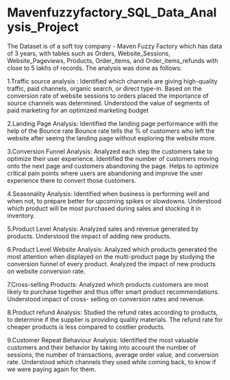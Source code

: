 # Mavenfuzzyfactory_SQL_Data_Analysis_Project
The Dataset is of a soft toy company - Maven Fuzzy Factory which has data of 3 years, with tables such as Orders, Website_Sessions, Website_Pageviews, Products, Order_items, and Order_items_refunds with close to 5 lakhs of records. The analysis was done as follows:

1.Traffic source analysis : Identified which channels are giving high-quality traffic, paid channels, organic search, or direct type-in. Based on the conversion rate of 
  website sessions to orders placed the importance of source channels was determined. Understood the value of segments of paid marketing for an optimized marketing budget

2.Landing Page Analysis: Identified the landing page performance with the help of the Bounce rate Bounce rate tells the % of customers who left the website after seeing the 
  landing page without exploring the website more.

3.Conversion Funnel Analysis: Analyzed each step the customers take to optimize their user experience. Identified the number of customers moving onto the next page and 
  customers abandoning the page. Helps to optimize critical pain points where users are abandoning and improve the user experience there to convert those customers.

4.Seasonality Analysis: Identified when business is performing well and when not, to prepare better for upcoming spikes or slowdowns. Understood which product will be most 
  purchased during sales and stocking it in inventory.

5.Product Level Analysis: Analyzed sales and revenue generated by products. Understood the impact of adding new products.

6.Product Level Website Analysis: Analyzed which products generated the most attention when displayed on the multi-product page by studying the conversion funnel of every 
  product. Analyzed the impact of new products on website conversion rate.

7.Cross-selling Products: Analyzed which products customers are most likely to purchase together and thus offer smart product recommendations. Understood impact of cross- 
  selling on conversion rates and revenue.

8.Product refund Analysis: Studied the refund rates according to products, to determine if the supplier is providing quality materials. The refund rate for cheaper products 
  is less compared to costlier products.

9.Customer Repeat Behaviour Analysis: Identified the most valuable customers and their behavior by taking into account the number of sessions, the number of transactions, 
  average order value, and conversion rate. Understood which channels they used while coming back, to know if we were paying again for them.
